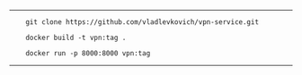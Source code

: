 
---

```
    git clone https://github.com/vladlevkovich/vpn-service.git

```


```
    docker build -t vpn:tag .
```

```
    docker run -p 8000:8000 vpn:tag
 ```

---